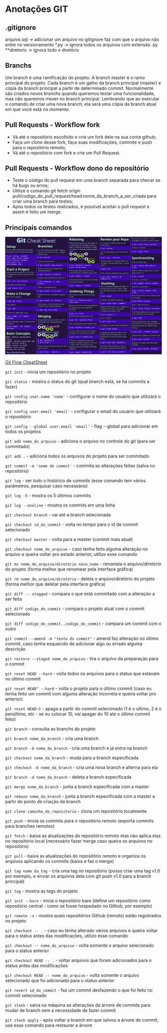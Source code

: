 # Anotações GIT

## .gitignore

arquivo.sql -> adicionar um arquivo no gitignore faz com que o arquivo não entre no versionamento
*.py -> ignora todos os arquivos com extensão .py
**diretorio -> ignora todo o diretório

## Branchs

Um branch é uma ramificação do projeto. A branch master é o ramo principal do projeto.
Cada branch é um galho da branch principal (master) e cópia da branch principal a partir de determinado commit.
Normalmente são criados novos branchs quando queremos testar uma funcionalidade, mas não queremos mexer no branch principal.
Lembrando que ao executar o comando de criar uma nova branch, ela será uma cópia da branch atual em que você está no momento.

## Pull Requests - Workflow fork

- Vá até o repositório escolhido e crie um fork dele na sua conta github;
- Faça um clone desse fork, faça suas modificações, commite e push para o repositório remoto;
- Vá até o repositório com fork e crie um Pull Request.

## Pull Requests - Workflow dono do repositório

- Teste o código do pull request em uma branch separada para checar se há bugs ou erros;
- Utilize o comando git fetch origin pull/codigo_do_pull_request/head:nome_da_branch_a_ser_criada para criar uma branch para testes;
- Após todos os testes realizados, é possível aceitar o pull request e assim é feito um merge.

## Principais comandos

![Git CheatSheet](images/image1.png 'Git CheatSheet')

[Git Flow CheatSheet](https://danielkummer.github.io/git-flow-cheatsheet/)

`git init` - inicia um repositório no projeto

`git status` - mostra o status do git (qual branch está, se há commits a fazer)

`git config user.name 'nome'` - configurar o nome do usuário que utilizará o repositório

`git config user.email 'email'` - configurar o email do usuário que utilizará o repositório

`git config --global user.email 'email'` - flag --global para adicionar em todos os projetos

`git add nome_do_arquivo` - adiciona o arquivo no controle do git (para ser commitado)

`git add .` - adiciona todos os arquivos do projeto para ser commitado

`git commit -m 'nome do commit'` - commita as alterações feitas (salva no repositório)

`git log` - ver todo o histórico de commits (esse comando tem vários parâmetros, pesquisar caso necessário)

`git log -5` - mostra os 5 últimos commits

`git log --oneline` - mostra os commits em uma linha

`git checkout branch` - vai até a branch selecionada

`git checkout id_do_commit` - volta no tempo para o id de commit selecionado

`git checkout master` - volta para a master (commit mais atual)

`git checkout nome_do_arquivo` - caso tenha feito alguma alteração no arquivo e queira voltar pro estado anterior, utilizo esse comando

`git mv nome_do_arquivo/diretório novo_nome` - renomeia o arquivo/diretório do projeto (forma melhor que renomear pela interface gráfica)

`git rm nome_do_arquivo/diretório` - deleta o arquivo/diretório do projeto (forma melhor que deletar pela interface gráfica)

`git diff -- stagged` - compara o que está commitado com a alteração a ser feita

`git diff codigo_do_commit` - compara o projeto atual com o commit selecionado

`git diff codigo_do_commit..codigo_do_commit` - compara um commit com o outro

`git commit --amend -m "texto do commit"` - amend faz alteração no último commit, caso tenha esquecido de adicionar algo ou errado alguma descrição

`git restore --staged nome_do_arquivo` - tira o arquivo da preparação para o commit

`git reset HEAD --hard` - volta todos os arquivos para o status que estavam no último commit

`git reset HEAD^ --hard` - volta o projeto para o último commit (caso eu tenha feito um commit com alguma alteração incorreta e queira voltar pro anterior)

`git reset HEAD~1` - apaga a partir do commit selecionado (1 é o ultimo, 2 é o penúltimo, etc - se eu colocar 10, vai apagar do 10 até o último commit feito)

`git branch` - consulta as branchs do projeto

`git branch nome_da_branch` - cria uma branch

`git branch -b nome_da_branch` - cria uma branch e já entra na branch

`git checkout nome_da_branch` - muda para a branch especificada

`git checkout -b nome_da_branch` - cria uma nova branch e alterna para ela

`git branch -d nome_da_branch` - deleta a branch especificada

`git merge nome_da_branch` - junta a branch especificada com a master

`git rebase nome_da_branch` - junta a branch especificada com a master a partir do ponto de criação da branch

`git clone caminho_do_repositorio` - clona um repositório localmente

`git push` - envia os commits para o repositório remoto (exporta commits para branches remotos)

`git fetch` - baixa as atualizações do repositório remoto mas não aplica elas no repositório local (necessário fazer merge caso queira os arquivos no repositório)

`git pull` - baixa as atualizações do repositório remoto e organiza os arquivos aplicando os commits (baixa e faz o merge)

`git tag nome_da_tag` - cria uma tag no repositório (posso criar uma tag v1.0 por exemplo, e enviar os arquivos dela com git push v1.0 para a branch principal)

`git tag` - mostra as tags do projeto

`git init --bare` - inicia o repositório bare (define um repositório como repositório central - como se fosse hospedado no Github, por exemplo)

`git remote -v` - mostra quais repositórios Github (remoto) estão registrados no projeto

`git checkout -- .` - caso eu tenha alterado vários arquivos e queira voltar para o status antes das modificações, utilizo esse comando

`git checkout -- nome_do_arquivo` - volta somente o arquivo selecionado para o status anterior

`git checkout HEAD -- .` - voltar arquivos que foram adicionados para o status antes das modificações

`git checkout HEAD -- nome_do_arquivo` - volta somente o arquivo selecionado que foi adicionado para o status anterior

`git revert id_do_commit` - faz um commit desfazendo o que foi feito no commit selecionado

`git stash` - salva na máquina as alterações da árvore de commits para mudar de branch sem a necessidade de fazer commit

`git stash apply` - após voltar a branch em que salvou a árvore de commit, use esse comando para restaurar a árvore
